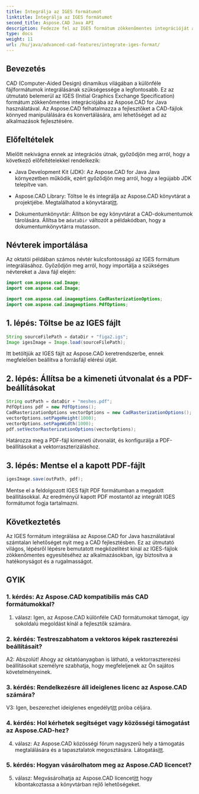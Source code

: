 ```yaml
---
title: Integrálja az IGES formátumot
linktitle: Integrálja az IGES formátumot
second_title: Aspose.CAD Java API
description: Fedezze fel az IGES formátum zökkenőmentes integrációját az Aspose.CAD for Java segítségével. Kövesse lépésről lépésre szóló útmutatónkat, és használja ki az Aspose.CAD erejét a CAD-fejlesztési tapasztalatok emeléséhez.
type: docs
weight: 11
url: /hu/java/advanced-cad-features/integrate-iges-format/
---
```

## Bevezetés

CAD (Computer-Aided Design) dinamikus világában a különféle fájlformátumok integrálásának szükségessége a legfontosabb. Ez az útmutató belemerül az IGES (Initial Graphics Exchange Specification) formátum zökkenőmentes integrációjába az Aspose.CAD for Java használatával. Az Aspose.CAD felhatalmazza a fejlesztőket a CAD-fájlok könnyed manipulálására és konvertálására, ami lehetőséget ad az alkalmazások fejlesztésére.

## Előfeltételek

Mielőtt nekivágna ennek az integrációs útnak, győződjön meg arról, hogy a következő előfeltételekkel rendelkezik:

- Java Development Kit (JDK): Az Aspose.CAD for Java Java környezetben működik, ezért győződjön meg arról, hogy a legújabb JDK telepítve van.

-  Aspose.CAD Library: Töltse le és integrálja az Aspose.CAD könyvtárat a projektjébe. Megtalálhatod a könyvtárat[itt](https://releases.aspose.com/cad/java/).

-  Dokumentumkönyvtár: Állítson be egy könyvtárat a CAD-dokumentumok tárolására. Állítsa be a`dataDir` változót a példakódban, hogy a dokumentumkönyvtárra mutasson.

## Névterek importálása

Az oktatói példában számos névtér kulcsfontosságú az IGES formátum integrálásához. Győződjön meg arról, hogy importálja a szükséges névtereket a Java fájl elején:

```java
import com.aspose.cad.Image;
import com.aspose.cad.Image;

import com.aspose.cad.imageoptions.CadRasterizationOptions;
import com.aspose.cad.imageoptions.PdfOptions;
```

## 1. lépés: Töltse be az IGES fájlt

```java
String sourceFilePath = dataDir + "figa2.igs";
Image igesImage = Image.load(sourceFilePath);
```

Itt betöltjük az IGES fájlt az Aspose.CAD keretrendszerbe, ennek megfelelően beállítva a forrásfájl elérési útját.

## 2. lépés: Állítsa be a kimeneti útvonalat és a PDF-beállításokat

```java
String outPath = dataDir + "meshes.pdf";
PdfOptions pdf = new PdfOptions();
CadRasterizationOptions vectorOptions = new CadRasterizationOptions();
vectorOptions.setPageHeight(1000);
vectorOptions.setPageWidth(1000);
pdf.setVectorRasterizationOptions(vectorOptions);
```

Határozza meg a PDF-fájl kimeneti útvonalát, és konfigurálja a PDF-beállításokat a vektorraszterizáláshoz.

## 3. lépés: Mentse el a kapott PDF-fájlt

```java
igesImage.save(outPath, pdf);
```

Mentse el a feldolgozott IGES fájlt PDF formátumban a megadott beállításokkal. Az eredményül kapott PDF mostantól az integrált IGES formátumot fogja tartalmazni.

## Következtetés

Az IGES formátum integrálása az Aspose.CAD for Java használatával számtalan lehetőséget nyit meg a CAD fejlesztésben. Ez az útmutató világos, lépésről lépésre bemutatott megközelítést kínál az IGES-fájlok zökkenőmentes egyesítéséhez az alkalmazásokban, így biztosítva a hatékonyságot és a rugalmasságot.

## GYIK

### 1. kérdés: Az Aspose.CAD kompatibilis más CAD formátumokkal?

1. válasz: Igen, az Aspose.CAD különféle CAD formátumokat támogat, így sokoldalú megoldást kínál a fejlesztők számára.

### 2. kérdés: Testreszabhatom a vektoros képek raszterezési beállításait?

A2: Abszolút! Ahogy az oktatóanyagban is látható, a vektorraszterezési beállításokat személyre szabhatja, hogy megfeleljenek az Ön sajátos követelményeinek.

### 3. kérdés: Rendelkezésre áll ideiglenes licenc az Aspose.CAD számára?

 V3: Igen, beszerezhet ideiglenes engedélyt[itt](https://purchase.aspose.com/temporary-license/) próba céljára.

### 4. kérdés: Hol kérhetek segítséget vagy közösségi támogatást az Aspose.CAD-hez?

 4. válasz: Az Aspose.CAD közösségi fórum nagyszerű hely a támogatás megtalálására és a tapasztalatok megosztására. Látogatás[itt](https://forum.aspose.com/c/cad/19).

### 5. kérdés: Hogyan vásárolhatom meg az Aspose.CAD licencet?

 5. válasz: Megvásárolhatja az Aspose.CAD licencet[itt](https://purchase.aspose.com/buy) hogy kibontakoztassa a könyvtárban rejlő lehetőségeket.